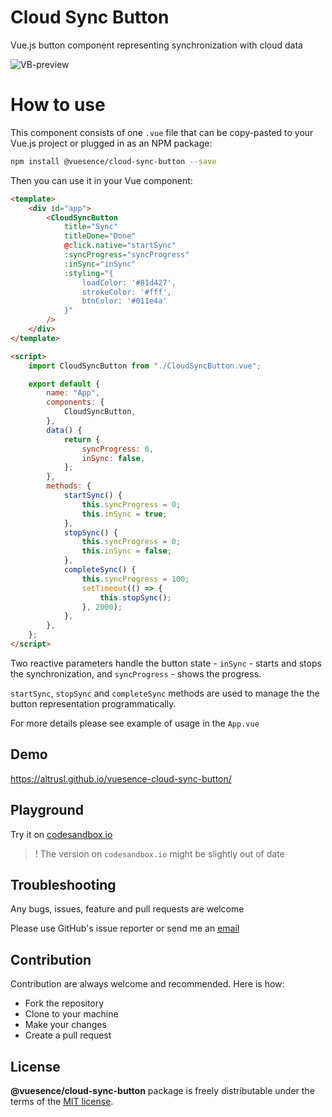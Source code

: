 # Cloud Sync Button

Vue.js button component representing synchronization with cloud data

![VB-preview](https://altrusl.github.io/vuesence-cloud-sync-button/csb.gif)

# How to use

This component consists of one `.vue` file that can be copy-pasted to your Vue.js project or plugged in as an NPM package:

```bash
npm install @vuesence/cloud-sync-button --save
```

Then you can use it in your Vue component:

```html
<template>
	<div id="app">
		<CloudSyncButton
            title="Sync"
            titleDone="Done"
            @click.native="startSync"
            :syncProgress="syncProgress"
            :inSync="inSync"
            :styling="{
                loadColor: '#81d427',
                strokeColor: '#fff',
                btnColor: '#011e4a'
            }"            
        />
	</div>
</template>

<script>
    import CloudSyncButton from "./CloudSyncButton.vue";

    export default {
        name: "App",
        components: {
            CloudSyncButton,
        },
        data() {
            return {
                syncProgress: 0,
                inSync: false,
            };
        },
        methods: {
            startSync() {
                this.syncProgress = 0;
                this.inSync = true;
            },
            stopSync() {
                this.syncProgress = 0;
                this.inSync = false;
            },
            completeSync() {
                this.syncProgress = 100;
                setTimeout(() => {
                    this.stopSync();
                }, 2000);
            },
        },
    };
</script>
```

Two reactive parameters handle the button state - `inSync` - starts and stops the synchronization, 
and `syncProgress` - shows the progress.

`startSync`, `stopSync` and `completeSync` methods are used to manage the the button representation programmatically.

For more details please see example of usage in the `App.vue`


## Demo

<a href="https://altrusl.github.io/vuesence-cloud-sync-button/" target="_blank">https://altrusl.github.io/vuesence-cloud-sync-button/</a>

## Playground

Try it on <a href="https://codesandbox.io/s/cloud-sync-button-hv9dr" target="_blank">codesandbox.io</a>

> ! The version on `codesandbox.io` might be slightly out of date



## Troubleshooting

Any bugs, issues, feature and pull requests are welcome

Please use GitHub's issue reporter or send me an <a href="mailto:ruslan.makarov@gmail.com">email</a>

## Contribution

Contribution are always welcome and recommended. Here is how:

-   Fork the repository
-   Clone to your machine
-   Make your changes
-   Create a pull request

## License

**@vuesence/cloud-sync-button** package is freely distributable under the terms of the [MIT license](LICENSE).
